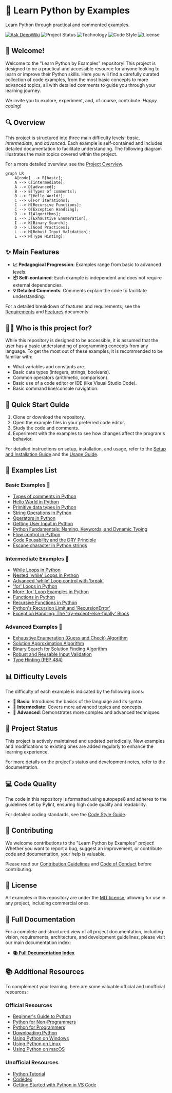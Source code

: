 # 🐍 Learn Python by Examples

Learn Python through practical and commented examples.

<a href="https://deepwiki.com/seyerjo/learn-python-by-examples"><img alt="Ask DeepWiki" src="https://deepwiki.com/badge.svg"></a>
![Project Status](https://img.shields.io/badge/Status-Developing-yellow.svg)
![Technology](https://img.shields.io/badge/Tech-Python-blue.svg)
![Code Style](https://img.shields.io/badge/Code%20Style-autopep8-ff69b4.svg)
![License](https://img.shields.io/badge/License-MIT-red.svg)

## 👋 Welcome!

Welcome to the "Learn Python by Examples" repository! This project is designed to be a practical and accessible resource for anyone looking to learn or improve their Python skills. Here you will find a carefully curated collection of code examples, from the most basic concepts to more advanced topics, all with detailed comments to guide you through your learning journey.

We invite you to explore, experiment, and, of course, contribute. _Happy coding!_

## 🔍 Overview

This project is structured into three main difficulty levels: _basic_, _intermediate_, and _advanced_. Each example is self-contained and includes detailed documentation to facilitate understanding. The following diagram illustrates the main topics covered within the project.

For a more detailed overview, see the [Project Overview](docs/01_project_overview.md).

```mermaid
graph LR
    A[code] --> B[basic];
    A --> C[intermediate];
    A --> D[advanced];
    B --> E[Types of comments];
    B --> F[Hello World!];
    C --> G[For iterations];
    C --> H[Recursive Functions];
    C --> O[Exception Handling];
    D --> I[Algorithms];
    I --> J[Exhaustive Enumeration];
    I --> K[Binary Search];
    D --> L[Good Practices];
    L --> M[Robust Input Validation];
    L --> N[Type Hinting];
```

## ✨ Main Features

-   **📈 Pedagogical Progression**: Examples range from basic to advanced levels.
-   **📦 Self-contained**: Each example is independent and does not require external dependencies.
-   **💡 Detailed Comments**: Comments explain the code to facilitate understanding.

For a detailed breakdown of features and requirements, see the [Requirements](docs/02_requirements.md) and [Features](docs/03_features.md) documents.

## 🧑‍💻 Who is this project for?

While this repository is designed to be accessible, it is assumed that the user has a basic understanding of programming concepts from any language. To get the most out of these examples, it is recommended to be familiar with:

-   What variables and constants are.
-   Basic data types (integers, strings, booleans).
-   Common operators (arithmetic, comparison).
-   Basic use of a code editor or IDE (like Visual Studio Code).
-   Basic command line/console navigation.

## 🚀 Quick Start Guide

1.  Clone or download the repository.
2.  Open the example files in your preferred code editor.
3.  Study the code and comments.
4.  Experiment with the examples to see how changes affect the program's behavior.

For detailed instructions on setup, installation, and usage, refer to the [Setup and Installation Guide](docs/07_setup_and_installation.md) and the [Usage Guide](docs/08_usage_guide.md).

## 📝 Examples List

### Basic Examples 📗

-   [Types of comments in Python](https://github.com/seyerjo/learn-python-by-examples/blob/main/code/basic/sample_00_comments_types.py)
-   [Hello World in Python](https://github.com/seyerjo/learn-python-by-examples/blob/main/code/basic/sample_01_hello_world.py)
-   [Primitive data types in Python](https://github.com/seyerjo/learn-python-by-examples/blob/main/code/basic/sample_02_primitives_data_types.py)
-   [String Operations in Python](https://github.com/seyerjo/learn-python-by-examples/blob/main/code/basic/sample_03_strings_operations.py)
-   [Operators in Python](https://github.com/seyerjo/learn-python-by-examples/blob/main/code/basic/sample_04_operators.py)
-   [Getting User Input in Python](https://github.com/seyerjo/learn-python-by-examples/blob/main/code/basic/sample_05_inputs.py)
-   [Python Fundamentals: Naming, Keywords, and Dynamic Typing](https://github.com/seyerjo/learn-python-by-examples/blob/main/code/basic/sample_06_fundamentals.py)
-   [Flow control in Python](https://github.com/seyerjo/learn-python-by-examples/blob/main/code/basic/sample_07_flow_control.py)
-   [Code Reusability and the DRY Principle](https://github.com/seyerjo/learn-python-by-examples/blob/main/code/basic/sample_08_more_fundamentals.py)
-   [Escape character in Python strings](https://github.com/seyerjo/learn-python-by-examples/blob/main/code/basic/sample_09_escape_character_and_strings.py)

### Intermediate Examples 📙

-   [While Loops in Python](https://github.com/seyerjo/learn-python-by-examples/blob/main/code/intermediate/sample_10_while_iterations.py)
-   [Nested 'while' Loops in Python](https://github.com/seyerjo/learn-python-by-examples/blob/main/code/intermediate/sample_11_more_while_iterations.py)
-   [Advanced 'while' Loop control with 'break'](https://github.com/seyerjo/learn-python-by-examples/blob/main/code/intermediate/sample_12_additional_while_iterations.py)
-   ['for' Loops in Python](https://github.com/seyerjo/learn-python-by-examples/blob/main/code/intermediate/sample_13_for_iterations.py)
-   [More 'for' Loop Examples in Python](https://github.com/seyerjo/learn-python-by-examples/blob/main/code/intermediate/sample_14_more_for_iterations.py)
-   [Functions in Python](https://github.com/seyerjo/learn-python-by-examples/blob/main/code/intermediate/sample_15_functions.py)
-   [Recursive Functions in Python](https://github.com/seyerjo/learn-python-by-examples/blob/main/code/intermediate/sample_16_recursive_functions.py)
-   [Python's Recursion Limit and 'RecursionError'](https://github.com/seyerjo/learn-python-by-examples/blob/main/code/intermediate/sample_17_recursion_limit.py)
-   [Exception Handling: The 'try-except-else-finally' Block](https://github.com/seyerjo/learn-python-by-examples/blob/main/code/intermediate/sample_18_exception_handling.py)

### Advanced Examples 📕

-   [Exhaustive Enumeration (Guess and Check) Algorithm](https://github.com/seyerjo/learn-python-by-examples/blob/main/code/advanced/sample_19_exhaustive_listing_algorithm.py)
-   [Solution Approximation Algorithm](https://github.com/seyerjo/learn-python-by-examples/blob/main/code/advanced/sample_20_solution_approximation_algorithm.py)
-   [Binary Search for Solution Finding Algorithm](https://github.com/seyerjo/learn-python-by-examples/blob/main/code/advanced/sample_21_binary_search_algorithm.py)
-   [Robust and Reusable Input Validation](https://github.com/seyerjo/learn-python-by-examples/blob/main/code/advanced/sample_22_robust_input_validation.py)
-   [Type Hinting (PEP 484)](https://github.com/seyerjo/learn-python-by-examples/blob/main/code/advanced/sample_23_type_hinting.py)

## 📊 Difficulty Levels

The difficulty of each example is indicated by the following icons:

-   📗 **Basic**: Introduces the basics of the language and its syntax.
-   📙 **Intermediate**: Covers more advanced topics and concepts.
-   📕 **Advanced**: Demonstrates more complex and advanced techniques.

## 🔄 Project Status

This project is actively maintained and updated periodically. New examples and modifications to existing ones are added regularly to enhance the learning experience.

For more details on the project's status and development notes, refer to the documentation.

## 💻 Code Quality

The code in this repository is formatted using autopepe8 and adheres to the guidelines set by Pylint, ensuring high code quality and readability.

For detailed coding standards, see the [Code Style Guide](docs/09_code_style_guide.md).

## 👋 Contributing

We welcome contributions to the "Learn Python by Examples" project! Whether you want to report a bug, suggest an improvement, or contribute code and documentation, your help is valuable.

Please read our [Contribution Guidelines](./CONTRIBUTION_GUIDELINES.md) and [Code of Conduct](./CODE_OF_CONDUCT.md) before contributing.

## 📜 License

All examples in this repository are under the [MIT license](./LICENSE), allowing for use in any project, including commercial ones.

## 📖 Full Documentation

For a complete and structured view of all project documentation, including vision, requirements, architecture, and development guidelines, please visit our main documentation index:

-   [**📚 Full Documentation Index**](./docs/00_documentation_index.md)

## 📚 Additional Resources

To complement your learning, here are some valuable official and unofficial resources:

### Official Resources

-   [Beginner's Guide to Python](https://wiki.python.org/moin/BeginnersGuide)
-   [Python for Non-Programmers](https://wiki.python.org/moin/BeginnersGuide/NonProgrammers)
-   [Python for Programmers](https://wiki.python.org/moin/BeginnersGuide/Programmers)
-   [Downloading Python](https://wiki.python.org/moin/BeginnersGuide/Download)
-   [Using Python on Windows](https://docs.python.org/3/faq/windows.html)
-   [Using Python on Linux](https://docs.python.org/3/using/unix.html)
-   [Using Python on macOS](https://docs.python.org/3/using/mac.html)

### Unofficial Resources

-   [Python Tutorial](https://python.land/python-tutorial)
-   [Codédex](https://www.codedex.io/python)
-   [Getting Started with Python in VS Code](https://code.visualstudio.com/docs/python/python-tutorial)
